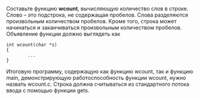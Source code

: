 <p>Составьте функцию <strong>wcount</strong>, вычисляющую количество слов в строке. Слово – это подстрока, не содержащая пробелов. Слова разделяются произвольным количеством пробелов. Кроме того, строка может начинаться и заканчиваться произвольным количеством пробелов. Объявление функции должно выглядеть как</p>
<pre><code>int wcount(char *s) 
{ 
        ... 
}
</code></pre>
<p>Итоговую программу, содержащую как функцию wcount, так и функцию main, демонстрирующую работоспособность функции wcount, нужно назвать wcount.c. Строка должна считываться из стандартного потока ввода с помощью функции gets.</p>
